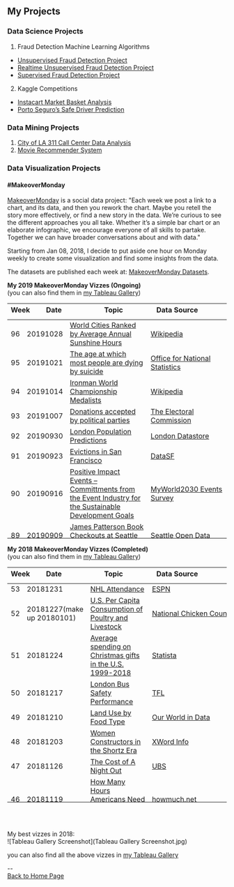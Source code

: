 <head>
 <!-- Global site tag (gtag.js) - Google Analytics -->
<script async src="https://www.googletagmanager.com/gtag/js?id=UA-112502179-1"></script>
<script>
  window.dataLayer = window.dataLayer || [];
  function gtag(){dataLayer.push(arguments);}
  gtag('js', new Date());

  gtag('config', 'UA-112502179-1');
</script>
</head>

## My Projects

### Data Science Projects
1. Fraud Detection Machine Learning Algorithms
 - [Unsupervised Fraud Detection Project](https://github.com/yudong-94/Unsupervised-Fraud-Detection-Algorithm)
 - [Realtime Unsupervised Fraud Detection Project](https://github.com/yudong-94/Realtime-Unsupervised-Fraud-Detection-Algorithm)
 - [Supervised Fraud Detection Project](https://github.com/yudong-94/Supervised-Fraud-Detection-Algorithm)
2. Kaggle Competitions
 - [Instacart Market Basket Analysis](https://github.com/yudong-94/Kaggle-Instacart-Market-Basket-Analysis)
 - [Porto Seguro’s Safe Driver Prediction](https://github.com/yudong-94/Kaggle-Safe-Driver-Prediction)


### Data Mining Projects
1. [City of LA 311 Call Center Data Analysis](https://github.com/yudong-94/City-of-LA-311-Call-Center-Data-Analysis)
2. [Movie Recommender System](https://github.com/yudong-94/My-Movie-Recommender)


### Data Visualization Projects


#### \#MakeoverMonday

[MakeoverMonday](http://www.makeovermonday.co.uk/) is a social data project:
"Each week we post a link to a chart, and its data, and then you rework the chart.
Maybe you retell the story more effectively, or find a new story in the data.
We’re curious to see the different approaches you all take. Whether it’s a simple bar chart or an elaborate infographic, we encourage everyone of all skills to partake.
Together we can have broader conversations about and with data."

Starting from Jan 08, 2018, I decide to put aside one hour on Monday weekly to create some visualization and find some insights from the data.

The datasets are published each week at: [MakeoverMonday Datasets](http://www.makeovermonday.co.uk/data/).  

**My 2019 MakeoverMonday Vizzes (Ongoing)**  
(you can also find them in [my Tableau Gallery](https://public.tableau.com/profile/yu.dong#!/))  


<table>
<thead style="display:block;width:100%;">
<tr style="display:block;">
<th align="left" width="3%">Week</th>
<th width="20%">Date</th>
<th width="40%">Topic</th>
<th align="left" width="37%">Data Source</th>
</tr>
</thead>
<tbody style="display:block;height:500px;overflow:auto;width:100%;">
<tr>
<td align="left">96</td>
<td>20191028</td>
<td><a href="https://yudong-94.github.io/personal-website/projects/data%20viz/MakeOverMonday20191028">World Cities Ranked by Average Annual Sunshine Hours</a></td>
<td align="left"><a href="https://en.m.wikipedia.org/wiki/List_of_cities_by_sunshine_duration">Wikipedia</a></td>
</tr>
<tr>
<td align="left">95</td>
<td>20191021</td>
<td><a href="https://yudong-94.github.io/personal-website/projects/data%20viz/MakeOverMonday20191021">The age at which most people are dying by suicide</a></td>
<td align="left"><a href="https://data.world/makeovermonday/2019w43">Office for National Statistics</a></td>
</tr>
<tr>
<td align="left">94</td>
<td>20191014</td>
<td><a href="https://yudong-94.github.io/personal-website/projects/data%20viz/MakeOverMonday20191014">Ironman World Championship Medalists</a></td>
<td align="left"><a href="https://en.wikipedia.org/wiki/Ironman_World_Championship">Wikipedia</a></td>
</tr>
<tr>
<td align="left">93</td>
<td>20191007</td>
<td><a href="https://yudong-94.github.io/personal-website/projects/data%20viz/MakeOverMonday20191007">Donations accepted by political parties</a></td>
<td align="left"><a href="http://search.electoralcommission.org.uk/?currentPage=1&rows=10&sort=AcceptedDate&order=desc&tab=1&et=pp&et=ppm&et=tp&et=perpar&et=rd&isIrishSourceYes=true&isIrishSourceNo=true&prePoll=false&postPoll=true&register=gb&register=ni&register=none&optCols=Register&optCols=CampaigningName&optCols=AccountingUnitsAsCentralParty&optCols=IsSponsorship&optCols=IsIrishSource&optCols=RegulatedDoneeType&optCols=CompanyRegistrationNumber&optCols=Postcode&optCols=NatureOfDonation&optCols=PurposeOfVisit&optCols=DonationAction&optCols=ReportedDate&optCols=IsReportedPrePoll&optCols=ReportingPeriodName&optCols=IsBequest&optCols=IsAggregation">The Electoral Commission</a></td>
</tr>
<tr>
<td align="left">92</td>
<td>20190930</td>
<td><a href="https://yudong-94.github.io/personal-website/projects/data%20viz/MakeOverMonday20190930">London Population Predictions</a></td>
<td align="left"><a href="https://data.london.gov.uk/download/projections/fcda413b-2b3a-44cd-a692-242bc45ffe24/central_trend_2017_base.xlsx">London Datastore</a></td>
</tr>
<tr>
<td align="left">91</td>
<td>20190923</td>
<td><a href="https://yudong-94.github.io/personal-website/projects/data%20viz/MakeOverMonday20190923">Evictions in San Francisco</a></td>
<td align="left"><a href="https://data.sfgov.org/Housing-and-Buildings/Eviction-Notices/5cei-gny5">DataSF</a></td>
</tr>
<tr>
<td align="left">90</td>
<td>20190916</td>
<td><a href="https://yudong-94.github.io/personal-website/projects/data%20viz/MakeOverMonday20190916">Positive Impact Events – Committments from the Event Industry for the Sustainable Development Goals</a></td>
<td align="left"><a href="https://events.myworld2030.org/">MyWorld2030 Events Survey</a></td>
</tr>
<tr>
<td align="left">89</td>
<td>20190909</td>
<td><a href="https://yudong-94.github.io/personal-website/projects/data%20viz/MakeOverMonday20190909">James Patterson Book Checkouts at Seattle Libraries</a></td>
<td align="left"><a href="https://data.seattle.gov/Community/Checkouts-by-Title/tmmm-ytt6/data">Seattle Open Data</a></td>
</tr>
<tr>
<td align="left">88</td>
<td>20190902</td>
<td><a href="https://yudong-94.github.io/personal-website/projects/data%20viz/MakeOverMonday20190902">Fall is favorite season for most Americans</a></td>
<td align="left"><a href="https://today.yougov.com/topics/lifestyle/articles-reports/2013/06/10/fall-favorite-season-most-americans-33-heartland-l">YouGov</a></td>
</tr>
<tr>
<td align="left">87</td>
<td>20190826</td>
<td><a href="https://yudong-94.github.io/personal-website/projects/data%20viz/MakeOverMonday20190826">PCs to Become the Smallest Gaming Platform in 2018</a></td>
<td align="left"><a href="https://www.statista.com/chart/13789/worldwide-video-game-revenue-forecast/">Statista</a></td>
</tr>
<tr>
<td align="left">86</td>
<td>20190819</td>
<td><a href="https://yudong-94.github.io/personal-website/projects/data%20viz/MakeOverMonday20190819">Americans touch their smartphones 2,617 times a day</a></td>
<td align="left"><a href="https://www.pewinternet.org/2018/08/22/how-teens-and-parents-navigate-screen-time-and-device-distractions/pi_2018-08-22_teens-screentime_0-01/">Pew Research Center</a></td>
</tr>
<tr>
<td align="left">85</td>
<td>20190812</td>
<td><a href="https://yudong-94.github.io/personal-website/projects/data%20viz/MakeOverMonday20190812">A bird’s-eye view of clinical trials</a></td>
<td align="left"><a href="https://www.aerodatalab.org/birds-eye-view-of-research-landscape">Aero Data Lab</a></td>
</tr>
<tr>
<td align="left">84</td>
<td>20190805</td>
<td><a href="https://yudong-94.github.io/personal-website/projects/data%20viz/MakeOverMonday20190805">The power switch: tracking Britain’s record coal-free run</a></td>
<td align="left"><a href="https://www.gridwatch.templar.co.uk/download.php">Gridwatch</a></td>
</tr>
<tr>
<td align="left">83</td>
<td>20190729</td>
<td><a href="https://yudong-94.github.io/personal-website/projects/data%20viz/MakeOverMonday20190729">STD Infections Rates in America</a></td>
<td align="left"><a href="https://wonder.cdc.gov/controller/datarequest/D128">CDC</a></td>
</tr>
<tr>
<td align="left">82</td>
<td>20190722</td>
<td><a href="https://yudong-94.github.io/personal-website/projects/data%20viz/MakeOverMonday20190722">Arsenal FC’s 2018/19 season</a></td>
<td align="left"><a href="https://www.premierleague.com/stats/top/players/goals">Premier League Stat Center</a></td>
</tr>
<tr>
<td align="left">81</td>
<td>20190715</td>
<td><a href="https://yudong-94.github.io/personal-website/projects/data%20viz/MakeOverMonday20190715">The share of Americans not having sex has reached a record high</a></td>
<td align="left"><a href="https://gssdataexplorer.norc.org/variables/5057/vshow">General Social Survey</a></td>
</tr>
<tr>
<td align="left">80</td>
<td>20190708</td>
<td><a href="https://yudong-94.github.io/personal-website/projects/data%20viz/MakeOverMonday20190708">Asylum Applications in EU</a></td>
<td align="left"><a href="http://appsso.eurostat.ec.europa.eu/nui/show.do?dataset=migr_asyappctza&lang=en">Eurostsat</a></td>
</tr>
<tr>
<td align="left">79</td>
<td>20190701</td>
<td><a href="https://yudong-94.github.io/personal-website/projects/data%20viz/MakeOverMonday20190701">Game of Thrones Deaths</a></td>
<td align="left"><a href="https://data.world/datasaurusrex/game-of-thones-deaths">David Murphy</a></td>
</tr>
<tr>
<td align="left">78</td>
<td>20190624</td>
<td><a href="https://yudong-94.github.io/personal-website/projects/data%20viz/MakeOverMonday20190624">Alcohol Consumption By Country</a></td>
<td align="left"><a href="https://www.worldatlas.com/articles/who-drinks-the-most-alcohol-consumption-by-country.html">World Atlas</a></td>
</tr>
<tr>
<td align="left">77</td>
<td>20190617</td>
<td><a href="https://yudong-94.github.io/personal-website/projects/data%20viz/MakeOverMonday20190617">Berlin Airbnb Ratings</a></td>
<td align="left"><a href="http://insideairbnb.com/get-the-data.html" rel="nofollow">Inside Airbnb</a></td>
</tr>
<tr>
<td align="left">76</td>
<td>20190610</td>
<td><a href="https://yudong-94.github.io/personal-website/projects/data%20viz/MakeOverMonday20190610">Is it wrong for same-sex couples to have sexual relations?</a></td>
<td align="left"><a href="https://gssdataexplorer.norc.org/trends/Gender%20&%20Marriage?measure=homosex" rel="nofollow">GSS Data Explorer</a></td>
</tr>
<tr>
<td align="left">75</td>
<td>20190603</td>
<td><a href="https://yudong-94.github.io/personal-website/projects/data%20viz/MakeOverMonday20190603">Sleepless in America?</a></td>
<td align="left"><a href="https://www.bls.gov/tus/database.htm" rel="nofollow">American Time Use Survey</a></td>
</tr>
<tr>
<td align="left">74</td>
<td>20190527</td>
<td><a href="https://yudong-94.github.io/personal-website/projects/data%20viz/MakeOverMonday20190527">CO2 emissions per capita</a></td>
<td align="left"><a href="http://api.worldbank.org/v2/en/indicator/EN.ATM.CO2E.PC?downloadformat=csv" rel="nofollow">World Bank</a></td>
</tr>
<tr>
<td align="left">73</td>
<td>20190520</td>
<td><a href="https://yudong-94.github.io/personal-website/projects/data%20viz/MakeOverMonday20190520">North American Bear Attacks</a></td>
<td align="left"><a href="https://en.wikipedia.org/wiki/List_of_fatal_bear_attacks_in_North_America" rel="nofollow">Wikipedia</a></td>
</tr>
<tr>
<td align="left">72</td>
<td>20190513</td>
<td><a href="https://yudong-94.github.io/personal-website/projects/data%20viz/MakeOverMonday20190513">Rhino Poaching in South Africa</a></td>
<td align="left"><a href="http://www.poachingfacts.com/poaching-statistics/rhino-poaching-statistics/" rel="nofollow">Department of Environmental Affairs</a></td>
</tr>
<tr>
<td align="left">71</td>
<td>20190506</td>
<td><a href="https://yudong-94.github.io/personal-website/projects/data%20viz/MakeOverMonday20190506">Major League Baseball Most Efficient Batters</a></td>
<td align="left"><a href="http://www.seanlahman.com/baseball-archive/statistics" rel="nofollow">Lahman’s Baseball Database</a></td>
</tr>
<tr>
<td align="left">70</td>
<td>20190429</td>
<td><a href="https://yudong-94.github.io/personal-website/projects/data%20viz/MakeOverMonday20190429">ISS Spacewalks</a></td>
<td align="left"><a href="https://www.nasa.gov/mission_pages/station/spacewalks/" rel="nofollow">NASA</a></td>
</tr>
<tr>
<td align="left">69</td>
<td>20190422</td>
<td><a href="https://yudong-94.github.io/personal-website/projects/data%20viz/MakeOverMonday20190422">Steph Curry’s Stadium Popcorn Rankings</a></td>
<td align="left"><a href="https://twitter.com/StephenCurry30" rel="nofollow">Stephen Curry</a></td>
</tr>
<tr>
<td align="left">68</td>
<td>20190415</td>
<td><a href="https://yudong-94.github.io/personal-website/projects/data%20viz/MakeOverMonday20190415">The words in ‘Info We Trust’</a></td>
<td align="left"><a href="https://infowetrust.com/inspire/" rel="nofollow">RJ Andrews (Author)</a></td>
</tr>
<tr>
<td align="left">67</td>
<td>20190408</td>
<td><a href="https://yudong-94.github.io/personal-website/projects/data%20viz/MakeOverMonday20190408">Ranking the States by Fiscal Condition</a></td>
<td align="left"><a href="https://www.mercatus.org/statefiscalrankings" rel="nofollow">Mercatus Center</a></td>
</tr>
<tr>
<td align="left">66</td>
<td>20190401</td>
<td><a href="https://yudong-94.github.io/personal-website/projects/data%20viz/MakeOverMonday20190401">Wastes on UK Beaches</a></td>
<td align="left"><a href="https://www.mcsuk.org/media/GBBC_2017_Report.pdf" rel="nofollow">Great British Beach Clean Report 2017</a></td>
</tr>
<tr>
<td align="left">65</td>
<td>20190325</td>
<td><a href="https://yudong-94.github.io/personal-website/projects/data%20viz/MakeOverMonday20190325">Consumer Spending by Generation</a></td>
<td align="left"><a href="https://finance.yahoo.com/news/chart-reveals-huge-difference-millennials-201133732.html" rel="nofollow">Bank of America Merrill Lynch</a></td>
</tr>
<tr>
<td align="left">64</td>
<td>20190318</td>
<td><a href="https://yudong-94.github.io/personal-website/projects/data%20viz/MakeOverMonday20190318">How do we really feel about women leaders?</a></td>
<td align="left"><a href="https://www2.kantar.com/l/208642/2018-11-23/823bj/208642/80069/The_Reykjavik_Index_for_Leadership_Report_DIGITAL.pdf" rel="nofollow">The Reykjavik Index for Leadership</a></td>
</tr>
<tr>
<td align="left">63</td>
<td>20190311</td>
<td><a href="https://yudong-94.github.io/personal-website/projects/data%20viz/MakeOverMonday20190311">Philadelphia Real Estate Transfers</a></td>
<td align="left"><a href="https://www.opendataphilly.org/" rel="nofollow">OpenDataPhilly</a></td>
</tr>
<tr>
<td align="left">62</td>
<td>20190304</td>
<td><a href="https://yudong-94.github.io/personal-website/projects/data%20viz/MakeOverMonday20190304">World Development Indicators – Health and Equality</a></td>
<td align="left"><a href="https://datacatalog.worldbank.org/dataset/world-development-indicators" rel="nofollow">World Bank</a></td>
</tr>
<tr>
<td align="left">61</td>
<td>20190225</td>
<td><a href="https://yudong-94.github.io/personal-website/projects/data%20viz/MakeOverMonday20190225">Economic value of the bicycle industry</a></td>
<td align="left"><a href="http://www.sqw.co.uk/" rel="nofollow">SQW</a></td>
</tr>
<tr>
<td align="left">60</td>
<td>20190218</td>
<td><a href="https://yudong-94.github.io/personal-website/projects/data%20viz/MakeOverMonday20190218">Which States Produce the Most Wind Energy</a></td>
<td align="left"><a href="https://www.chooseenergy.com/news/article/best-worst-ranked-states-wind-power/" rel="nofollow">American Wind Energy Association via Choose Engery</a></td>
</tr>
<tr>
<td align="left">59</td>
<td>20190211</td>
<td><a href="https://yudong-94.github.io/personal-website/projects/data%20viz/MakeOverMonday20190211">Trump’s “Executive Time”</a></td>
<td align="left"><a href="https://www.axios.com/donald-trump-private-schedules-leak-executive-time-34e67fbb-3af6-48df-aefb-52e02c334255.html" rel="nofollow">Axios</a></td>
</tr>
<tr>
<td align="left">58</td>
<td>20190204</td>
<td><a href="https://yudong-94.github.io/personal-website/projects/data%20viz/MakeOverMonday20190204">How Chinese New Year Compares With Thanksgiving</a></td>
<td align="left"><a href="https://www.statista.com/chart/3246/how-chinese-new-year-compares-with-thanksgiving/" rel="nofollow">Bloomberg via Statista</a></td>
</tr>
<tr>
<td align="left">57</td>
<td>20190128</td>
<td><a href="https://yudong-94.github.io/personal-website/projects/data%20viz/MakeOverMonday20190128">Digital Economy and Society Index (DESI)</a></td>
<td align="left"><a href="https://digital-agenda-data.eu/charts/desi-components" rel="nofollow">European Commission</a></td>
</tr>
<tr>
<td align="left">56</td>
<td>20190121</td>
<td><a href="https://yudong-94.github.io/personal-website/projects/data%20viz/MakeOverMonday20190121">Energy Use at 10 Downing Street</a></td>
<td align="left"><a href="https://platform.carbonculture.net/apps/studydata/data-download?year=2018&id=9&subject=places" rel="nofollow">CarbonCulture</a></td>
</tr>
<tr>
<td align="left">55</td>
<td>20190114</td>
<td><a href="https://yudong-94.github.io/personal-website/projects/data%20viz/MakeOverMonday20190114">How many people earned the Federal minimum wage or less in each State?</a></td>
<td align="left"><a href="https://www.bls.gov/opub/reports/minimum-wage/2017/home.htm" rel="nofollow">Bureau of Labor Statistics</a></td>
</tr>
<tr>
<td align="left">54</td>
<td>20190107</td>
<td><a href="https://yudong-94.github.io/personal-website/projects/data%20viz/MakeOverMonday20190107">Press Freedom’s Dark Horizon</a></td>
<td align="left"><a href="https://freedomhouse.org/sites/default/files/FOTP1980-FOTP2017_Public-Data.xlsx" rel="nofollow">Freedomhouse.org</a></td>
</tr>
</tbody>
</table>

**My 2018 MakeoverMonday Vizzes (Completed)**  
(you can also find them in [my Tableau Gallery](https://public.tableau.com/profile/yu.dong#!/))  

<table>
<thead style="display:block;width:100%;">
<tr style="display:block;">
<th align="left" width="3%">Week</th>
<th width="20%">Date</th>
<th width="40%">Topic</th>
<th align="left" width="37%">Data Source</th>
</tr>
</thead>
<tbody style="display:block;height:500px;overflow:auto;width:100%;">
<tr>
<td align="left">53</td>
<td>20181231</td>
<td><a href="https://yudong-94.github.io/personal-website/projects/data%20viz/MakeOverMonday20181231">NHL Attendance</a></td>
<td align="left"><a href="http://www.espn.com/nhl/attendance/_/year/2018" rel="nofollow">ESPN</a></td>
</tr>
<tr>
<td align="left">52</td>
<td>20181227(make up 20180101)</td>
<td><a href="https://yudong-94.github.io/personal-website/projects/data%20viz/MakeOverMonday20181227">U.S. Per Capita Consumption of Poultry and Livestock</a></td>
<td align="left"><a href="http://www.nationalchickencouncil.org/about-the-industry/statistics/per-capita-consumption-of-poultry-and-livestock-1965-to-estimated-2012-in-pounds/" rel="nofollow">National Chicken Council</a></td>
</tr>
<tr>
<td align="left">51</td>
<td>20181224</td>
<td><a href="https://yudong-94.github.io/personal-website/projects/data%20viz/MakeOverMonday20181224">Average spending on Christmas gifts in the U.S. 1999-2018</a></td>
<td align="left"><a href="https://www.statista.com/statistics/246963/christmas-spending-in-the-us-during-november/" rel="nofollow">Statista</a></td>
</tr>
<tr>
<td align="left">50</td>
<td>20181217</td>
<td><a href="https://yudong-94.github.io/personal-website/projects/data%20viz/MakeOverMonday20181217">London Bus Safety Performance</a></td>
<td align="left"><a href="https://tfl.gov.uk/corporate/publications-and-reports/bus-safety-data" rel="nofollow">TFL</a></td>
</tr>
<tr>
<td align="left">49</td>
<td>20181210</td>
<td><a href="https://yudong-94.github.io/personal-website/projects/data%20viz/MakeOverMonday20181210">Land Use by Food Type</a></td>
<td align="left"><a href="https://ourworldindata.org/grapher/land-use-per-gram-of-protein-by-food-type" rel="nofollow">Our World in Data</a></td>
</tr>
<tr>
<td align="left">48</td>
<td>20181203</td>
<td><a href="https://yudong-94.github.io/personal-website/projects/data%20viz/MakeOverMonday20181203">Women Constructors in the Shortz Era</a></td>
<td align="left"><a href="https://www.xwordinfo.com/" rel="nofollow">XWord Info</a></td>
</tr>
<tr>
<td align="left">47</td>
<td>20181126</td>
<td><a href="https://yudong-94.github.io/personal-website/projects/data%20viz/MakeOverMonday20181126">The Cost of A Night Out</a></td>
<td align="left"><a href="https://www.ubs.com/microsites/prices-earnings/en/stories/7-dinner-in-paris-party-in-miami-the-cheapest-and-priciest-cities-for-a-night-out/" rel="nofollow">UBS</a></td>
</tr>
<tr>
<td align="left">46</td>
<td>20181119</td>
<td><a href="https://yudong-94.github.io/personal-website/projects/data%20viz/MakeOverMonday20181119">How Many Hours Americans Need to Work to Pay Their Mortgage</a></td>
<td align="left"><a href="https://howmuch.net/sources/hours-work-afford-home" rel="nofollow">howmuch.net</a></td>
</tr>
<tr>
<td align="left">45</td>
<td>20181112</td>
<td><a href="https://yudong-94.github.io/personal-website/projects/data%20viz/MakeOverMonday20181112">Diversity in Tech</a></td>
<td align="left"><a href="https://docs.google.com/spreadsheets/d/1e5jevLJTK9Aayob2msk4Ss9qIMCqfris4m_m0kXO-7s/edit#gid=65558231" rel="nofollow">Company and Press Reports</a></td>
</tr>
<tr>
<td align="left">44</td>
<td>20181105</td>
<td><a href="https://yudong-94.github.io/personal-website/projects/data%20viz/MakeOverMonday20181105">US Population Projection by Age Group 2016-2060</a></td>
<td align="left"><a href="https://www.census.gov/data/datasets/2017/demo/popproj/2017-popproj.html" rel="nofollow">United States Census Bureau</a></td>
</tr>
<tr>
<td align="left">43</td>
<td>20181029</td>
<td><a href="https://yudong-94.github.io/personal-website/projects/data%20viz/MakeOverMonday20181029">Washing Hands After Going to the Toilet</a></td>
<td align="left"><a href="https://d25d2506sfb94s.cloudfront.net/cumulus_uploads/document/yifb4ww12p/YouGov%20washing%20hands.pdf" rel="nofollow">YouGov</a></td>
</tr>
<tr>
<td align="left">42</td>
<td>20181022</td>
<td><a href="https://yudong-94.github.io/personal-website/projects/data%20viz/MakeOverMonday20181022">Beer Cost at Every MLB Stadium</a></td>
<td align="left"><a href="https://www.teammarketing.com/" rel="nofollow">Team Marketing Report</a></td>
</tr>
<tr>
<td align="left">41</td>
<td>20181015</td>
<td><a href="https://yudong-94.github.io/personal-website/projects/data%20viz/MakeOverMonday20181015">Total Number of Women the House of Representatives: 1917-2018</a></td>
<td align="left"><a href="https://fas.org/sgp/crs/misc/RL30261.pdf" rel="nofollow">Congressional Research Service</a></td>
</tr>
<tr>
<td align="left">40</td>
<td>20181008</td>
<td><a href="https://yudong-94.github.io/personal-website/projects/data%20viz/MakeOverMonday20181008">5-Year Cancer Survival Rates in US</a></td>
<td align="left"><a href="https://ourworldindata.org/cancer#are-death-rates-from-cancer-rising" rel="nofollow">Our World in Data</a></td>
</tr>
<tr>
<td align="left">39</td>
<td>20181001</td>
<td><a href="https://yudong-94.github.io/personal-website/projects/data%20viz/MakeOverMonday20181001">Avocado Prices</a></td>
<td align="left"><a href="http://www.hassavocadoboard.com/retail/volume-and-price-data" rel="nofollow">Hass Avocado Board</a></td>
</tr>
<tr>
<td align="left">38</td>
<td>20180924</td>
<td><a href="https://yudong-94.github.io/personal-website/projects/data%20viz/MakeOverMonday20180924">Visualzing Equality</a></td>
<td align="left"><a href="http://data.em2030.org/wp-content/uploads/2018/09/EM2030-2018-Global-Report.pdf" rel="nofollow">EM 2030</a></td>
</tr>
<tr>
<td align="left">37</td>
<td>20180917</td>
<td><a href="https://yudong-94.github.io/personal-website/projects/data%20viz/MakeOverMonday20180917">Train Versus Plane in Europe</a></td>
<td align="left"><a href="https://github.com/dw-data/travel-cost">DW Data</a></td>
</tr>
<tr>
<td align="left">36</td>
<td>20180910</td>
<td><a href="https://yudong-94.github.io/personal-website/projects/data%20viz/MakeOverMonday20180910">Paying the President</a></td>
<td align="left"><a href="https://www.propublica.org/datastore/dataset/spending-at-trump-properties" rel="nofollow">ProPublica</a></td>
</tr>
<tr>
<td align="left">35</td>
<td>20180903</td>
<td><a href="https://yudong-94.github.io/personal-website/projects/data%20viz/MakeOverMonday20180903">Nike Factory Locations</a></td>
<td align="left"><a href="http://manufacturingmap.nikeinc.com/" rel="nofollow">Nike Inc.</a></td>
</tr>
<tr>
<td align="left">34</td>
<td>20180827</td>
<td><a href="https://yudong-94.github.io/personal-website/projects/data%20viz/MakeOverMonday20180827">Wearable Devices</a></td>
<td align="left"><a href="https://www.crowdflower.com/data-for-everyone/" rel="nofollow">Figure Eight</a></td>
</tr>
<tr>
<td align="left">33</td>
<td>20180820</td>
<td><a href="https://yudong-94.github.io/personal-website/projects/data%20viz/MakeOverMonday20180820">ACLED: Visualizing Conflict</a></td>
<td align="left"><a href="https://www.acleddata.com/data/" rel="nofollow">ACLED</a></td>
</tr>
<tr>
<td align="left">32</td>
<td>20180813</td>
<td><a href="https://yudong-94.github.io/personal-website/projects/data%20viz/MakeOverMonday20180813">Anthony Bourdain’s Travels</a></td>
<td align="left"><a href="https://twitter.com/christinezhang" rel="nofollow">@ChristineZhang</a></td>
</tr>
<tr>
<td align="left">31</td>
<td>20180806</td>
<td><a href="https://yudong-94.github.io/personal-website/projects/data%20viz/MakeOverMonday20180806">How Much Your Country Spends on Research &amp; Development</a></td>
<td align="left"><a href="http://data.uis.unesco.org/Index.aspx?DataSetCode=SCN_DS" rel="nofollow">UNESCO Institute for Statistics</a></td>
</tr>
<tr>
<td align="left">30</td>
<td>20180730</td>
<td><a href="https://yudong-94.github.io/personal-website/projects/data%20viz/MakeOverMonday20180730">Big Mac Index</a></td>
<td align="left"><a href="https://github.com/TheEconomist/big-mac-data/tree/master/output-data">The Economist</a></td>
</tr>
<tr>
<td align="left">29</td>
<td>20180723</td>
<td><a href="https://yudong-94.github.io/personal-website/projects/data%20viz/MakeOverMonday20180723">OECD Parental Leave System</a></td>
<td align="left"><a href="https://www.oecd.org/els/soc/PF2_1_Parental_leave_systems.pdf" rel="nofollow">OECD</a></td>
</tr>
<tr>
<td align="left">28</td>
<td>20180716</td>
<td><a href="https://yudong-94.github.io/personal-website/projects/data%20viz/MakeOverMonday20180716">Historical NBA Team Spending Against the Cap</a></td>
<td align="left"><a href="http://www.celticshub.com/2017/12/07/nba-player-salaries-1991-2017/" rel="nofollow">CeltsHub</a></td>
</tr>
<tr>
<td align="left">27</td>
<td>20180709</td>
<td><a href="https://yudong-94.github.io/personal-website/projects/data%20viz/MakeOverMonday20180709">Volcano Eruptions</a></td>
<td align="left"><a href="https://volcano.si.edu/list_volcano_holocene.cfm" rel="nofollow">Global Volcanism Program</a></td>
</tr>
<tr>
<td align="left">26</td>
<td>20180702</td>
<td><a href="https://yudong-94.github.io/personal-website/projects/data%20viz/MakeOverMonday20180702">Rat Sightings in NYC</a></td>
<td align="left"><a href="https://nycopendata.socrata.com/Social-Services/Rat-Sightings/3q43-55fe/data" rel="nofollow">NYC Open Data</a></td>
</tr>
<tr>
<td align="left">25</td>
<td>20180625</td>
<td><a href="https://yudong-94.github.io/personal-website/projects/data%20viz/MakeOverMonday20180625">London Cycle Hire Usage</a></td>
<td align="left"><a href="http://cycling.data.tfl.gov.uk/" rel="nofollow">Transport for London</a></td>
</tr>
<tr>
<td align="left">24</td>
<td>20180618</td>
<td><a href="https://yudong-94.github.io/personal-website/projects/data%20viz/MakeOverMonday20180618">U.S. Influenza Surveillance Report</a></td>
<td align="left"><a href="https://gis.cdc.gov/grasp/fluview/fluportaldashboard.html" rel="nofollow">CDC</a></td>
</tr>
<tr>
<td align="left">23</td>
<td>20180611</td>
<td><a href="https://yudong-94.github.io/personal-website/projects/data%20viz/MakeOverMonday20180611">Tourism Density Index</a></td>
<td align="left"><a href="https://intrepidgroup.bynder.com/transfer/bdd0abcac448329ed4c9057327b6ca660742e4b5ea16f18bd5a343b2c6d0d0c8" rel="nofollow">Intrepid Travel</a></td>
</tr>
<tr>
<td align="left">22</td>
<td>20180604</td>
<td><a href="https://yudong-94.github.io/personal-website/projects/data%20viz/MakeOverMonday20180604">UK Gender Gap</a></td>
<td align="left"><a href="https://www.gov.uk/report-gender-pay-gap-data" rel="nofollow">GOV.UK</a></td>
</tr>
<tr>
<td align="left">21</td>
<td>20180528</td>
<td><a href="https://yudong-94.github.io/personal-website/projects/data%20viz/MakeOverMonday20180528">The World’s Most Expensive Prime Property</a></td>
<td align="left"><a href="https://www.weforum.org/agenda/2018/04/chart-of-the-day-the-worlds-most-expensive-prime-property" rel="nofollow">WeForum</a></td>
</tr>
<tr>
<td align="left">20</td>
<td>20180521</td>
<td><a href="https://yudong-94.github.io/personal-website/projects/data%20viz/MakeOverMonday20180521">Premier League Rank Prediction Vesus Reality</a></td>
<td align="left"><a href="https://amp.theguardian.com/football/2018/may/15/premier-league-2017-18-season-predictions-versus-reality" rel="nofollow">The Guardian</a></td>
</tr>
<tr>
<td align="left">19</td>
<td>20180514</td>
<td><a href="https://yudong-94.github.io/personal-website/projects/data%20viz/MakeOverMonday20180514">Traffic Jam in Europe</a></td>
<td align="left"><a href="http://www.euronews.com/2018/02/07/which-european-commuters-spend-the-most-time-in-traffic-jams-" rel="nofollow">Euronews</a></td>
</tr>
<tr>
<td align="left">18</td>
<td>20180507</td>
<td><a href="https://yudong-94.github.io/personal-website/projects/data%20viz/MakeOverMonday20180507">Toughest Sport by Skill</a></td>
<td align="left"><a href="http://www.espn.com/espn/page2/sportSkills" rel="nofollow">ESPN</a></td>
</tr>
<tr>
<td align="left">17</td>
<td>20180430</td>
<td><a href="https://yudong-94.github.io/personal-website/projects/data%20viz/MakeOverMonday20180430">Bee Colony Loss in the US</a></td>
<td align="left"><a href="https://bip2.beeinformed.org/loss-map/" rel="nofollow">BeeInformed</a></td>
</tr>
<tr>
<td align="left">16</td>
<td>20180423</td>
<td><a href="https://yudong-94.github.io/personal-website/projects/data%20viz/MakeOverMonday20180423">Ecological Footprint per Capita</a></td>
<td align="left"><a href="https://data.world/footprint/nfa-2018-edition" rel="nofollow">Global Footprint Network</a></td>
</tr>
<tr>
<td align="left">15</td>
<td>20180416</td>
<td><a href="https://yudong-94.github.io/personal-website/projects/data%20viz/MakeOverMonday20180416">Zambia Southern Province Confirmed Malaria Cases</a></td>
<td align="left">Simulated data from <a href="http://visualizenomalaria.org" rel="nofollow">http://visualizenomalaria.org</a>, contact <a href="mailto:jdrummey@path.org">jdrummey@path.org</a> for data question</td>
</tr>
<tr>
<td align="left">14</td>
<td>20180409</td>
<td><a href="https://yudong-94.github.io/personal-website/projects/data%20viz/MakeOverMonday20180409">Arctic Sea Ice Extent</a></td>
<td align="left"><a href="https://nsidc.org/" rel="nofollow">National Snow &amp; Ice Data Center</a></td>
</tr>
<tr>
<td align="left">13</td>
<td>20180402</td>
<td><a href="https://yudong-94.github.io/personal-website/projects/data%20viz/MakeOverMonday20180402">World Wine Production</a></td>
<td align="left"><a href="http://www.oiv.int/public/medias/5287/oiv-noteconjmars2017-en.pdf" rel="nofollow">International Organisation of Vine and Wine</a></td>
</tr>
<tr>
<td align="left">12</td>
<td>20180326</td>
<td><a href="https://yudong-94.github.io/personal-website/projects/data%20viz/MakeOverMonday20180326">Top 10 Popular Chocolate Bar Brands in the UK</a></td>
<td align="left"><a href="https://www.cda.eu/" rel="nofollow">CDA</a></td>
</tr>
<tr>
<td align="left">11</td>
<td>20180319</td>
<td><a href="https://yudong-94.github.io/personal-website/projects/data%20viz/MakeOverMonday20180319">UK Pet Population</a></td>
<td align="left"><a href="https://www.pfma.org.uk/pet-population-2017" rel="nofollow">Pet Food Manufacturer’s Association</a></td>
</tr>
<tr>
<td align="left">10</td>
<td>20180312</td>
<td><a href="https://yudong-94.github.io/personal-website/projects/data%20viz/MakeOverMonday20180312">Growth in Irish Whiskey Sales</a></td>
<td align="left">
<a href="https://twitter.com/Bordbia" rel="nofollow">Board Bia</a> via <a href="https://twitter.com/TheIWSR" rel="nofollow">The IWSR</a>
</td>
</tr>
<tr>
<td align="left">9</td>
<td>20180305</td>
<td><a href="https://yudong-94.github.io/personal-website/projects/data%20viz/MakeOverMonday20180305">Survey on Gender Equality Measurements Awareness of Policymakers in Five Countries</a></td>
<td align="left"><a href="http://www.equalmeasures2030.org/products/policymaker-report/" rel="nofollow">Equal Measures 2030</a></td>
</tr>
<tr>
<td align="left">8</td>
<td>20180226</td>
<td><a href="https://yudong-94.github.io/personal-website/projects/data%20viz/MakeOverMonday20180226">World Economic Freedom</a></td>
<td align="left"><a href="https://www.fraserinstitute.org/economic-freedom/dataset" rel="nofollow">Fraser Institute</a></td>
</tr>
<tr>
<td align="left">7</td>
<td>20180219</td>
<td><a href="https://yudong-94.github.io/personal-website/projects/data%20viz/MakeOverMonday20180219">World Drugs and Medicine Trade</a></td>
<td align="left"><a href="http://www.trademap.org/Country_SelProduct_TS.aspx" rel="nofollow">TradeMap.org</a></td>
</tr>
<tr>
<td align="left">6</td>
<td>0180212</td>
<td><a href="https://yudong-94.github.io/personal-website/projects/data%20viz/MakeOverMonday20180212">The Winter Olympics</a></td>
<td align="left"><a href="http://sports-reference.com/" rel="nofollow">Sports-Reference.com</a></td>
</tr>
<tr>
<td align="left">5</td>
<td>20180205</td>
<td><a href="https://yudong-94.github.io/personal-website/projects/data%20viz/MakeOverMonday20180205">US Baseball Players Ethnicity</a></td>
<td align="left"><a href="http://sabr.org/" rel="nofollow">SABR.org</a></td>
</tr>
<tr>
<td align="left">4</td>
<td>20180129</td>
<td><a href="https://yudong-94.github.io/personal-website/projects/data%20viz/MakeOverMonday20180129">Most Profitable Companies</a></td>
<td align="left"><a href="https://www.titlemax.com/" rel="nofollow">TitleMax</a></td>
</tr>
<tr>
<td align="left">3</td>
<td>20180122</td>
<td><a href="https://yudong-94.github.io/personal-website/projects/data%20viz/MakeOverMonday20180122">Movement of Turkey Vultures in North and South America</a></td>
<td align="left"><a href="http://movebank.org/" rel="nofollow">Movebank.org</a></td>
</tr>
<tr>
<td align="left">2</td>
<td>20180115</td>
<td><a href="https://yudong-94.github.io/personal-website/projects/data%20viz/MakeOverMonday20180115">U.S. Household Income Distribution by State</a></td>
<td align="left"><a href="https://factfinder.census.gov/faces/nav/jsf/pages/index.xhtml" rel="nofollow">US Census Bureau</a></td>
</tr>
<tr>
<td align="left" width="5%">1</td>
<td width="15%">20180108</td>
<td width="45%"><a href="https://yudong-94.github.io/personal-website/projects/dataviz/MakeOverMonday20180108">Across the globe, personality is rated as more important than looks</a></td>
<td align="left" width="35%"><a href="https://d25d2506sfb94s.cloudfront.net/cumulus_uploads/document/ucgs0hwj7h/YouGov%20global%20partner%20preferences.pdf" rel="nofollow">YouGov</a></td>
</tr>
</tbody>
</table>

<br>
<br>

My best vizzes in 2018:  
![Tableau Gallery Screenshot](Tableau Gallery Screenshot.jpg)  

you can also find all the above vizzes in [my Tableau Gallery](https://public.tableau.com/profile/yu.dong#!/)  

--  
<a href="https://yudong-94.github.io/personal-website/" title="Back to Home Page">Back to Home Page</a>
